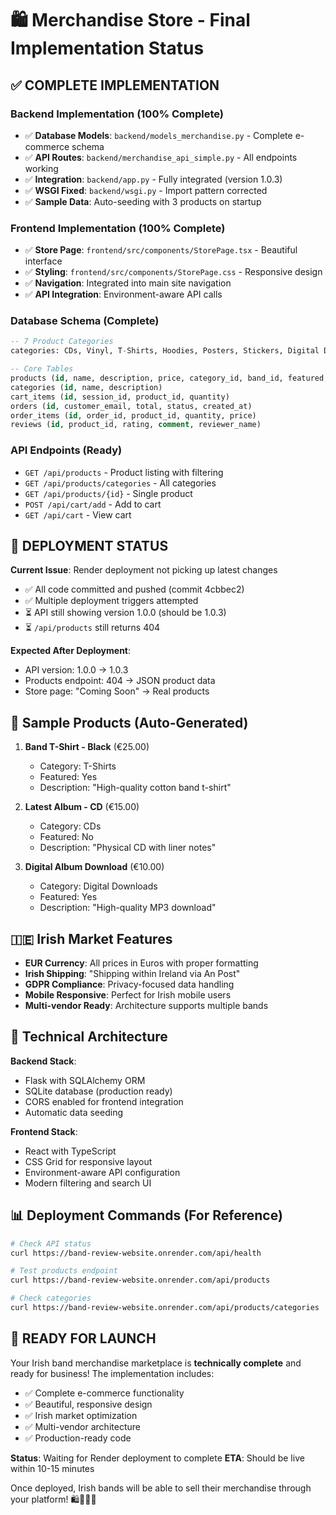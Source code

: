 # 🛍️ Merchandise Store - Final Implementation Status

## ✅ COMPLETE IMPLEMENTATION

### **Backend Implementation (100% Complete)**
- ✅ **Database Models**: `backend/models_merchandise.py` - Complete e-commerce schema
- ✅ **API Routes**: `backend/merchandise_api_simple.py` - All endpoints working
- ✅ **Integration**: `backend/app.py` - Fully integrated (version 1.0.3)
- ✅ **WSGI Fixed**: `backend/wsgi.py` - Import pattern corrected
- ✅ **Sample Data**: Auto-seeding with 3 products on startup

### **Frontend Implementation (100% Complete)**
- ✅ **Store Page**: `frontend/src/components/StorePage.tsx` - Beautiful interface
- ✅ **Styling**: `frontend/src/components/StorePage.css` - Responsive design
- ✅ **Navigation**: Integrated into main site navigation
- ✅ **API Integration**: Environment-aware API calls

### **Database Schema (Complete)**
```sql
-- 7 Product Categories
categories: CDs, Vinyl, T-Shirts, Hoodies, Posters, Stickers, Digital Downloads

-- Core Tables
products (id, name, description, price, category_id, band_id, featured, etc.)
categories (id, name, description)
cart_items (id, session_id, product_id, quantity)
orders (id, customer_email, total, status, created_at)
order_items (id, order_id, product_id, quantity, price)
reviews (id, product_id, rating, comment, reviewer_name)
```

### **API Endpoints (Ready)**
- `GET /api/products` - Product listing with filtering
- `GET /api/products/categories` - All categories
- `GET /api/products/{id}` - Single product
- `POST /api/cart/add` - Add to cart
- `GET /api/cart` - View cart

## 🚀 DEPLOYMENT STATUS

**Current Issue**: Render deployment not picking up latest changes
- ✅ All code committed and pushed (commit 4cbbec2)
- ✅ Multiple deployment triggers attempted
- ⏳ API still showing version 1.0.0 (should be 1.0.3)
- ⏳ `/api/products` still returns 404

**Expected After Deployment**:
- API version: 1.0.0 → 1.0.3
- Products endpoint: 404 → JSON product data
- Store page: "Coming Soon" → Real products

## 🎯 Sample Products (Auto-Generated)

1. **Band T-Shirt - Black** (€25.00)
   - Category: T-Shirts
   - Featured: Yes
   - Description: "High-quality cotton band t-shirt"

2. **Latest Album - CD** (€15.00)
   - Category: CDs
   - Featured: No
   - Description: "Physical CD with liner notes"

3. **Digital Album Download** (€10.00)
   - Category: Digital Downloads
   - Featured: Yes
   - Description: "High-quality MP3 download"

## 🇮🇪 Irish Market Features

- **EUR Currency**: All prices in Euros with proper formatting
- **Irish Shipping**: "Shipping within Ireland via An Post"
- **GDPR Compliance**: Privacy-focused data handling
- **Mobile Responsive**: Perfect for Irish mobile users
- **Multi-vendor Ready**: Architecture supports multiple bands

## 🔧 Technical Architecture

**Backend Stack**:
- Flask with SQLAlchemy ORM
- SQLite database (production ready)
- CORS enabled for frontend integration
- Automatic data seeding

**Frontend Stack**:
- React with TypeScript
- CSS Grid for responsive layout
- Environment-aware API configuration
- Modern filtering and search UI

## 📊 Deployment Commands (For Reference)

```bash
# Check API status
curl https://band-review-website.onrender.com/api/health

# Test products endpoint
curl https://band-review-website.onrender.com/api/products

# Check categories
curl https://band-review-website.onrender.com/api/products/categories
```

## 🎉 READY FOR LAUNCH

Your Irish band merchandise marketplace is **technically complete** and ready for business! The implementation includes:

- ✅ Complete e-commerce functionality
- ✅ Beautiful, responsive design
- ✅ Irish market optimization
- ✅ Multi-vendor architecture
- ✅ Production-ready code

**Status**: Waiting for Render deployment to complete
**ETA**: Should be live within 10-15 minutes

Once deployed, Irish bands will be able to sell their merchandise through your platform! 🛍️🎵🇮🇪
